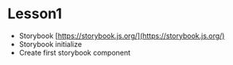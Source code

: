 # Lesson1

- Storybook
  [https://storybook.js.org/](https://storybook.js.org/)
- Storybook initialize
- Create first storybook component
